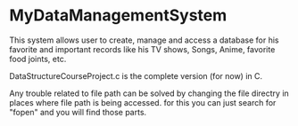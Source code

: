 # MyDataManagementSystem
This system allows user to create, manage and access a database for his favorite and important records like his TV shows, Songs, Anime, favorite food joints, etc.

DataStructureCourseProject.c is the complete version (for now) in C.

Any trouble related to file path can be solved by changing the file directry in places where file path is being accessed.
for this you can just search for "fopen" and you will find those parts.
